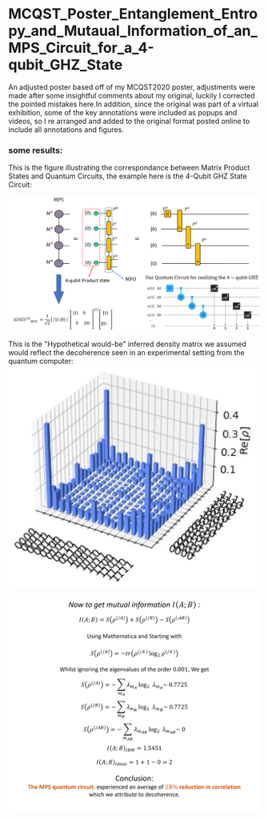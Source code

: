 # MCQST_Poster_Entanglement_Entropy_and_Mutaual_Information_of_an_MPS_Circuit_for_a_4-qubit_GHZ_State
An adjusted poster based off of my MCQST2020 poster, adjustments were made after some insightful comments about my original, luckily I corrected the pointed mistakes here.In addition, since the original was part of a virtual exhibition, some of the key annotations were included as popups and videos, so I re arranged and added to the original format posted online to include all annotations and figures.  

### some results:  
  
This is the figure illustrating the correspondance between Matrix Product States and Quantum Circuits, the example here is the 4-Qubit GHZ State Circuit:  

![Hamiltonian MPO](https://github.com/Hish-am/MCQST_Poster_Entanglement_Entropy_and_Mutaual_Information_of_an_MPS_Circuit_for_a_4-qubit_GHZ_State/blob/main/images/one_to_one_corespondance.png)  
  
This is the "Hypothetical would-be" inferred density matrix we assumed would reflect the decoherence seen in an experimental setting from the quantum computer:  
<img src="https://github.com/Hish-am/MCQST_Poster_Entanglement_Entropy_and_Mutaual_Information_of_an_MPS_Circuit_for_a_4-qubit_GHZ_State/blob/main/images/experimental_Density_matrix.jpg" width="500">

  
<img src="https://github.com/Hish-am/MCQST_Poster_Entanglement_Entropy_and_Mutaual_Information_of_an_MPS_Circuit_for_a_4-qubit_GHZ_State/blob/main/images/Calculations.png" width="800">

